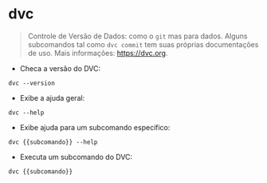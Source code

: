 # dvc

> Controle de Versão de Dados: como o `git` mas para dados.
> Alguns subcomandos tal como `dvc commit` tem suas próprias documentações de uso.
> Mais informações: <https://dvc.org>.

- Checa a versão do DVC:

`dvc --version`

- Exibe a ajuda geral:

`dvc --help`

- Exibe ajuda para um subcomando específico:

`dvc {{subcomando}} --help`

- Executa um subcomando do DVC:

`dvc {{subcomando}}`

